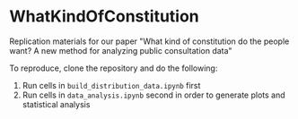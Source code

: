 # WhatKindOfConstitution

Replication materials for our paper "What kind of constitution do the people want? A new method for analyzing public consultation data"

To reproduce, clone the repository and do the following:

1. Run cells in `build_distribution_data.ipynb` first
2. Run cells in `data_analysis.ipynb` second in order to generate plots and statistical analysis
